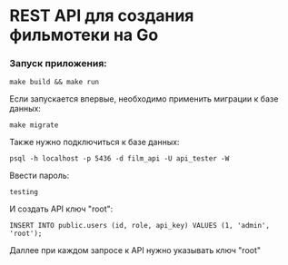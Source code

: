# REST API для создания фильмотеки на Go


### Запуск приложения:

```
make build && make run
```

Если запускается впервые, необходимо применить миграции к базе данных:

```
make migrate
```

Также нужно подключиться к базе данных:
```
psql -h localhost -p 5436 -d film_api -U api_tester -W
```

Ввести пароль:
```
testing
```

И создать API ключ "root":
```
INSERT INTO public.users (id, role, api_key) VALUES (1, 'admin', 'root');
```

Даллее при каждом запросе к API нужно указывать ключ "root"